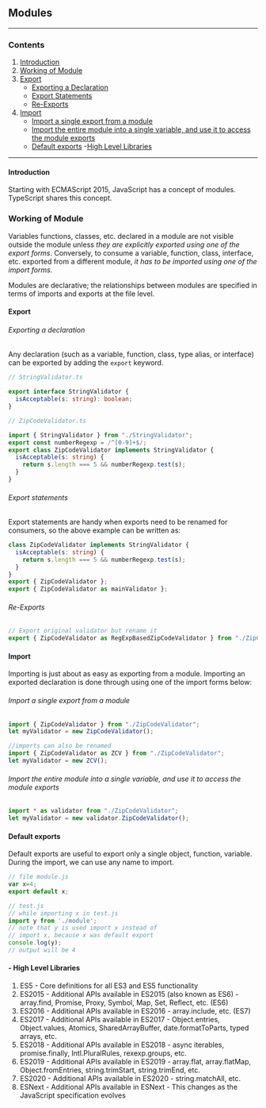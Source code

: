 ## Modules
---
### Contents
1. [Introduction](#Introduction)
2. [Working of Module](#working)
3. [Export](#Export)
    - [Exporting a Declaration](#Exporting)
    - [Export Statements](#statements)
    - [Re-Exports](#Re-Exports)
4. [Import](#Import)
    - [Import a single export from a module](#single)
    - [Import the entire module into a single variable, and use it to access the module exports](#entire)
    - [Default exports](#Default)
    -[High Level Libraries](#High)

---
#### Introduction 
Starting with ECMAScript 2015, JavaScript has a concept of modules. TypeScript shares this concept.

### Working of Module
Variables functions, classes, etc. declared in a module are not visible outside the module unless _they are explicitly exported using one of the export forms_. Conversely, to consume a variable, function, class, interface, etc. exported from a different module, _it has to be imported using one of the import forms_.

Modules are declarative; the relationships between modules are specified in terms of imports and exports at the file level.

#### Export 
 ###### Exporting a declaration
Any declaration (such as a variable, function, class, type alias, or interface) can be exported by adding the `export` keyword.

``` typescript
// StringValidator.ts

export interface StringValidator {
  isAcceptable(s: string): boolean;
}
```
``` typescript
// ZipCodeValidator.ts

import { StringValidator } from "./StringValidator";
export const numberRegexp = /^[0-9]+$/;
export class ZipCodeValidator implements StringValidator {
  isAcceptable(s: string) {
    return s.length === 5 && numberRegexp.test(s);
  }
}
```

###### Export statements
Export statements are handy when exports need to be renamed for consumers, so the above example can be written as:
``` ts
class ZipCodeValidator implements StringValidator {
  isAcceptable(s: string) {
    return s.length === 5 && numberRegexp.test(s);
  }
}
export { ZipCodeValidator };
export { ZipCodeValidator as mainValidator };
```

###### Re-Exports 
``` ts
// Export original validator but rename it
export { ZipCodeValidator as RegExpBasedZipCodeValidator } from "./ZipCodeValidator";
```

#### Import
Importing is just about as easy as exporting from a module. Importing an exported declaration is done through using one of the import forms below:

###### Import a single export from a module
``` ts
import { ZipCodeValidator } from "./ZipCodeValidator";
let myValidator = new ZipCodeValidator();

//imports can also be renamed
import { ZipCodeValidator as ZCV } from "./ZipCodeValidator";
let myValidator = new ZCV();

```

###### Import the entire module into a single variable, and use it to access the module exports
``` ts
import * as validator from "./ZipCodeValidator";
let myValidator = new validator.ZipCodeValidator();
```

#### Default exports
Default exports are useful to export only a single object, function, variable. During the import, we can use any name to import.
``` ts
// file module.js
var x=4;
export default x;

// test.js
// while importing x in test.js
import y from './module';
// note that y is used import x instead of
// import x, because x was default export
console.log(y);		
// output will be 4

```


#### - High Level Libraries
1. ES5 - Core definitions for all ES3 and ES5 functionality
2. ES2015 - Additional APIs available in ES2015 (also known as ES6) - array.find, Promise, Proxy, Symbol, Map, Set, Reflect, etc. (ES6)
3. ES2016 - Additional APIs available in ES2016 - array.include, etc. (ES7)
4. ES2017 - 	Additional APIs available in ES2017 - Object.entries, Object.values, Atomics, SharedArrayBuffer, date.formatToParts, typed arrays, etc.
5. ES2018 - Additional APIs available in ES2018 - async iterables, promise.finally, Intl.PluralRules, rexexp.groups, etc.
6. ES2019 - Additional APIs available in ES2019 - array.flat, array.flatMap, Object.fromEntries, string.trimStart, string.trimEnd, etc.
7. ES2020 - Additional APIs available in ES2020 - string.matchAll, etc.
8. ESNext - Additional APIs available in ESNext - This changes as the JavaScript specification evolves